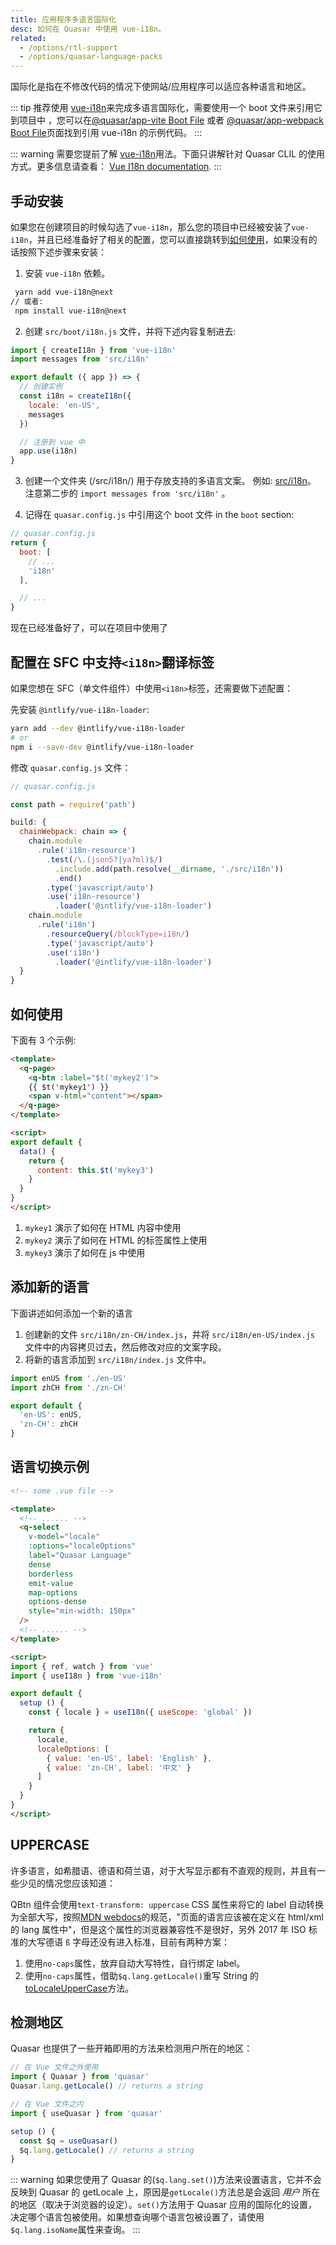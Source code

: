 ```yaml
---
title: 应用程序多语言国际化
desc: 如何在 Quasar 中使用 vue-i18n。
related:
  - /options/rtl-support
  - /options/quasar-language-packs
---
```


国际化是指在不修改代码的情况下使网站/应用程序可以适应各种语言和地区。

::: tip
推荐使用 [vue-i18n](https://github.com/intlify/vue-i18n-next)来完成多语言国际化，需要使用一个 boot 文件来引用它到项目中 ，您可以在[@quasar/app-vite Boot File](/quasar-cli-vite/boot-files) 或者 [@quasar/app-webpack Boot File](/quasar-cli-webpack/boot-files)页面找到引用 vue-i18n 的示例代码。
:::

::: warning
需要您提前了解 [vue-i18n](https://github.com/intlify/vue-i18n-next)用法。下面只讲解针对 Quasar CLIL 的使用方式。更多信息请查看： [Vue I18n documentation](https://vue-i18n.intlify.dev).
:::

## 手动安装

如果您在创建项目的时候勾选了`vue-i18n`，那么您的项目中已经被安装了`vue-i18n`，并且已经准备好了相关的配置，您可以直接跳转到[如何使用](/options/app-internationalization#e5a682e4bd95e4bdbfe794a8)，如果没有的话按照下述步骤来安装：

1. 安装 `vue-i18n` 依赖。

```bash
 yarn add vue-i18n@next
// 或者:
 npm install vue-i18n@next
```

2. 创建 `src/boot/i18n.js` 文件，并将下述内容复制进去:

```js
import { createI18n } from 'vue-i18n'
import messages from 'src/i18n'

export default ({ app }) => {
  // 创建实例
  const i18n = createI18n({
    locale: 'en-US',
    messages
  })

  // 注册到 vue 中
  app.use(i18n)
}
```

3. 创建一个文件夹 (/src/i18n/) 用于存放支持的多语言文案。 例如: [src/i18n](https://github.com/quasarframework/quasar-starter-kit/tree/master/template/src/i18n)。
注意第二步的 `import messages from 'src/i18n'` 。

4. 记得在 `quasar.config.js` 中引用这个 boot 文件 in the `boot` section:

```js
// quasar.config.js
return {
  boot: [
    // ...
    'i18n'
  ],

  // ...
}
```

现在已经准备好了，可以在项目中使用了

## 配置在 SFC 中支持`<i18n>`翻译标签

如果您想在 SFC（单文件组件）中使用`<i18n>`标签，还需要做下述配置：

先安装 `@intlify/vue-i18n-loader`:

``` bash
yarn add --dev @intlify/vue-i18n-loader
# or
npm i --save-dev @intlify/vue-i18n-loader
```

修改 `quasar.config.js` 文件：
```js
// quasar.config.js

const path = require('path')

build: {
  chainWebpack: chain => {
    chain.module
      .rule('i18n-resource')
        .test(/\.(json5?|ya?ml)$/)
          .include.add(path.resolve(__dirname, './src/i18n'))
          .end()
        .type('javascript/auto')
        .use('i18n-resource')
          .loader('@intlify/vue-i18n-loader')
    chain.module
      .rule('i18n')
        .resourceQuery(/blockType=i18n/)
        .type('javascript/auto')
        .use('i18n')
          .loader('@intlify/vue-i18n-loader')
  }
}
```

## 如何使用

下面有 3 个示例:

```html
<template>
  <q-page>
    <q-btn :label="$t('mykey2')">
    {{ $t('mykey1') }}
    <span v-html="content"></span>
  </q-page>
</template>

<script>
export default {
  data() {
    return {
      content: this.$t('mykey3')
    }
  }
}
</script>
```

1. `mykey1` 演示了如何在 HTML 内容中使用
2. `mykey2` 演示了如何在 HTML 的标签属性上使用
3. `mykey3` 演示了如何在 js 中使用

## 添加新的语言

下面讲述如何添加一个新的语言

1. 创建新的文件 `src/i18n/zn-CH/index.js`，并将 `src/i18n/en-US/index.js` 文件中的内容拷贝过去，然后修改对应的文案字段。
2. 将新的语言添加到 `src/i18n/index.js` 文件中。

```js
import enUS from './en-US'
import zhCH from './zn-CH'

export default {
  'en-US': enUS,
  'zn-CH': zhCH
}
```

## 语言切换示例

```html
<!-- some .vue file -->

<template>
  <!-- ...... -->
  <q-select
    v-model="locale"
    :options="localeOptions"
    label="Quasar Language"
    dense
    borderless
    emit-value
    map-options
    options-dense
    style="min-width: 150px"
  />
  <!-- ...... -->
</template>

<script>
import { ref, watch } from 'vue'
import { useI18n } from 'vue-i18n'

export default {
  setup () {
    const { locale } = useI18n({ useScope: 'global' })

    return {
      locale,
      localeOptions: [
        { value: 'en-US', label: 'English' },
        { value: 'zn-CH', label: '中文' }
      ]
    }
  }
}
</script>
```

## UPPERCASE

许多语言，如希腊语、德语和荷兰语，对于大写显示都有不直观的规则，并且有一些少见的情况您应该知道：

QBtn 组件会使用`text-transform: uppercase` CSS 属性来将它的 label 自动转换为全部大写，按照[MDN webdocs](https://developer.mozilla.org/en-US/docs/Web/CSS/text-transform)的规范，"页面的语言应该被在定义在 html/xml 的 lang 属性中"，但是这个属性的浏览器兼容性不是很好，另外 2017 年 ISO 标准的大写德语 `ß` 字母还没有进入标准，目前有两种方案：

1. 使用`no-caps`属性，放弃自动大写特性，自行绑定 label。
2. 使用`no-caps`属性，借助`$q.lang.getLocale()`重写 String 的[toLocaleUpperCase](https://developer.mozilla.org/en-US/docs/Web/JavaScript/Reference/Global_Objects/String/toLocaleUpperCase)方法。

## 检测地区
Quasar 也提供了一些开箱即用的方法来检测用户所在的地区：

```js
// 在 Vue 文件之外使用
import { Quasar } from 'quasar'
Quasar.lang.getLocale() // returns a string

// 在 Vue 文件之内
import { useQuasar } from 'quasar'

setup () {
  const $q = useQuasar()
  $q.lang.getLocale() // returns a string
}
```

::: warning
如果您使用了 Quasar 的(`$q.lang.set()`)方法来设置语言，它并不会反映到 Quasar 的 getLocale 上，原因是`getLocale()`方法总是会返回 *用户* 所在的地区（取决于浏览器的设定）。`set()`方法用于 Quasar 应用的国际化的设置，决定哪个语言包被使用。如果想查询哪个语言包被设置了，请使用`$q.lang.isoName`属性来查询。
:::
